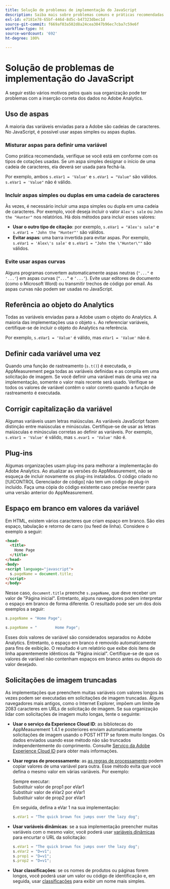 ```yaml
---
title: Solução de problemas de implementação do JavaScript
description: Saiba mais sobre problemas comuns e práticas recomendadas para solucionar problemas da implementação do JavaScript.
exl-id: e7181e78-65bf-446d-8d5c-b47323dbec1d
source-git-commit: f669af03a502d8a24cea3047b96ec7cba7c59e6f
workflow-type: ht
source-wordcount: '692'
ht-degree: 100%

---
```


# Solução de problemas de implementação do JavaScript

A seguir estão vários motivos pelos quais sua organização pode ter problemas com a inserção correta dos dados no Adobe Analytics.

## Uso de aspas

A maioria das variáveis enviadas para a Adobe são cadeias de caracteres. No JavaScript, é possível usar aspas simples ou aspas duplas.

### Misturar aspas para definir uma variável

Como prática recomendada, verifique se você está em conforme com os tipos de cotações usadas. Se um aspa simples designar o início de uma cadeia de caracteres, ela deverá ser usada para fechá-la.

Por exemplo, ambos `s.eVar1 = 'Value'` e `s.eVar1 = "Value"` são válidos. `s.eVar1 = 'Value"` não é válido.

### Incluir aspas simples ou duplas em uma cadeia de caracteres

Às vezes, é necessário incluir uma aspa simples ou dupla em uma cadeia de caracteres. Por exemplo, você deseja incluir o valor `Alex's sale` ou `John the "Hunter"` nos relatórios. Há dois métodos para incluir esses valores:

* **Usar o outro tipo de citação**: por exemplo, `s.eVar1 = "Alex's sale"` e `s.eVar1 = 'John the "Hunter"'` são válidos.
* **Evitar aspas**: uma barra invertida para evitar aspas. Por exemplo, `s.eVar1 = 'Alex\'s sale'` e `s.eVar1 = "John the \"Hunter\""` são válidos.

### Evite usar aspas curvas

Alguns programas convertem automaticamente aspas neutras (`"..."` e `'...'`) em aspas curvas (`“...”` e `‘...’`). Evite usar editores de documento (como o Microsoft Word) ou transmitir trechos de código por email. As aspas curvas não podem ser usadas no JavaScript.

## Referência ao objeto do Analytics

Todas as variáveis enviadas para a Adobe usam o objeto do Analytics. A maioria das implementações usa o objeto `s`. Ao referenciar variáveis, certifique-se de incluir o objeto do Analytics na referência.

Por exemplo, `s.eVar1 = 'Value'` é válido, mas `eVar1 = 'Value'` não é.

## Definir cada variável uma vez

Quando uma função de rastreamento (`s.t()`) é executada, o AppMeasurement pega todas as variáveis definidas e as compila em uma solicitação de imagem. Se você definir uma variável mais de uma vez na implementação, somente o valor mais recente será usado. Verifique se todos os valores de variável contêm o valor correto quando a função de rastreamento é executada.

## Corrigir capitalização da variável

Algumas variáveis usam letras maiúsculas. As variáveis JavaScript fazem distinção entre maiúsculas e minúsculas. Certifique-se de usar as letras maiúsculas e minúsculas corretas ao definir as variáveis. Por exemplo, `s.eVar1 = 'Value'` é válido, mas `s.evar1 = 'Value'` não é.

## Plug-ins

Algumas organizações usam plug-ins para melhorar a implementação do Adobe Analytics. Ao atualizar as versões do AppMeasurement, não se esqueça de incluir novamente os plug-ins instalados. O código criado no [!UICONTROL Gerenciador de código] não tem um código de plug-in incluído. Faça uma cópia do código existente caso precise reverter para uma versão anterior do AppMeasurement.

## Espaço em branco em valores da variável

Em HTML, existem vários caracteres que criam espaço em branco. São eles espaço, tabulação e retorno de carro (ou feed de linha). Considere o exemplo a seguir:

```html
<head>
  <title>
    Home Page
  </title>
</head>
<body>
<script language="javascript">
  s.pageName = document.title;
</script>
</body>
```

Nesse caso, `document.title` preenche `s.pageName`, que deve receber um valor de &quot;Página inicial&quot;. Entretanto, alguns navegadores podem interpretar o espaço em branco de forma diferente. O resultado pode ser um dos dois exemplos a seguir:

```js
s.pageName = "Home Page";
```

```js
s.pageName = "        Home Page";
```

Esses dois valores de variável são considerados separados no Adobe Analytics. Entretanto, o espaço em branco é removido automaticamente para fins de exibição. O resultado é um relatório que exibe dois itens de linha aparentemente idênticos da &quot;Página inicial&quot;. Certifique-se de que os valores de variável não contenham espaços em branco antes ou depois do valor desejado.

## Solicitações de imagem truncadas

As implementações que preenchem muitas variáveis com valores longos às vezes podem ser executadas em solicitações de imagem truncadas. Alguns navegadores mais antigos, como o Internet Explorer, impõem um limite de 2083 caracteres em URLs de solicitação de imagem. Se sua organização lidar com solicitações de imagem muito longas, tente o seguinte:

* **Usar o serviço da Experience Cloud ID**: as bibliotecas do AppMeasurement 1.4.1 e posteriores enviam automaticamente solicitações de imagem usando o POST HTTP se forem muito longas. Os dados enviados usando esse método não são truncados independentemente do comprimento. Consulte [Serviço da Adobe Experience Cloud ID](https://experienceleague.adobe.com/docs/id-service/using/home.html?lang=pt-BR) para obter mais informações.
* **Usar regras de processamento**: as [as regras de processamento](/help/admin/admin/c-processing-rules/processing-rules.md) podem copiar valores de uma variável para outra. Esse método evita que você defina o mesmo valor em várias variáveis. Por exemplo:

   Sempre executar:<br>
Substituir valor de prop1 por eVar1<br> Substituir valor de eVar2 por eVar1<br> Substituir valor de prop2 por eVar1<br>

   Em seguida, defina a eVar 1 na sua implementação:

   ```js
   s.eVar1 = "The quick brown fox jumps over the lazy dog";
   ```

* **Usar variáveis dinâmicas**: se a sua implementação preencher muitas variáveis com o mesmo valor, você poderá usar [variáveis dinâmicas](/help/implement/vars/page-vars/dynamic-variables.md) para encurtar o URL da solicitação:

   ```js
   s.eVar1 = "The quick brown fox jumps over the lazy dog";
   s.eVar2 = "D=v1";
   s.prop1 = "D=v1";
   s.prop2 = "D=v1";
   ```

* **Usar classificações**: se os nomes de produtos ou páginas forem longos, você poderá usar um valor ou código de identificação e, em seguida, usar [classificações](/help/components/classifications/c-classifications.md) para exibir um nome mais simples.
